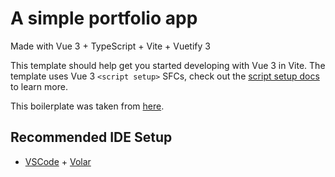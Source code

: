 # A simple portfolio app


Made with Vue 3 + TypeScript + Vite + Vuetify 3

This template should help get you started developing with Vue 3 in Vite. The template uses Vue 3 `<script setup>` SFCs, check out the [script setup docs](https://v3.vuejs.org/api/sfc-script-setup.html#sfc-script-setup) to learn more.

This boilerplate was taken from [here](https://github.com/peshanghiwa/Vue3-Vite-Vuetify3-Typescript-Template).

## Recommended IDE Setup

- [VSCode](https://code.visualstudio.com/) + [Volar](https://marketplace.visualstudio.com/items?itemName=johnsoncodehk.volar)
